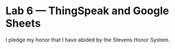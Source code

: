 # Lab 6 — ThingSpeak and Google Sheets
I pledge my honor that I have abided by the Stevens Honor System.
